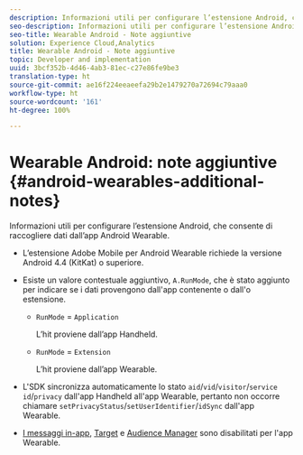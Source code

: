 ```yaml
---
description: Informazioni utili per configurare l’estensione Android, che consente di raccogliere dati dall’app Android Wearable.
seo-description: Informazioni utili per configurare l’estensione Android, che consente di raccogliere dati dall’app Android Wearable.
seo-title: Wearable Android - Note aggiuntive
solution: Experience Cloud,Analytics
title: Wearable Android - Note aggiuntive
topic: Developer and implementation
uuid: 3bcf352b-4d46-4ab3-81ec-c27e86fe9be3
translation-type: ht
source-git-commit: ae16f224eeaeefa29b2e1479270a72694c79aaa0
workflow-type: ht
source-wordcount: '161'
ht-degree: 100%

---
```



# Wearable Android: note aggiuntive {#android-wearables-additional-notes}

Informazioni utili per configurare l’estensione Android, che consente di raccogliere dati dall’app Android Wearable.

* L’estensione Adobe Mobile per Android Wearable richiede la versione Android 4.4 (KitKat) o superiore.
* Esiste un valore contestuale aggiuntivo, `A.RunMode`, che è stato aggiunto per indicare se i dati provengono dall&#39;app contenente o dall&#39;o estensione.

   * `RunMode` = `Application`

      L’hit proviene dall’app Handheld.

   * `RunMode` = `Extension`

      L’hit proviene dall’app Wearable.

* L&#39;SDK sincronizza automaticamente lo stato `aid`/`vid`/`visitor`/`service id`/`privacy` dall&#39;app Handheld all&#39;app Wearable, pertanto non occorre chiamare `setPrivacyStatus`/`setUserIdentifier`/`idSync` dall&#39;app Wearable.
* [I messaggi in-app](/help/android/messaging-main/messaging/messaging.md), [Target](/help/android/target-main/target.md) e [Audience Manager](/help/android/audience-manager/audiencemgmt.md) sono disabilitati per l&#39;app Wearable.

